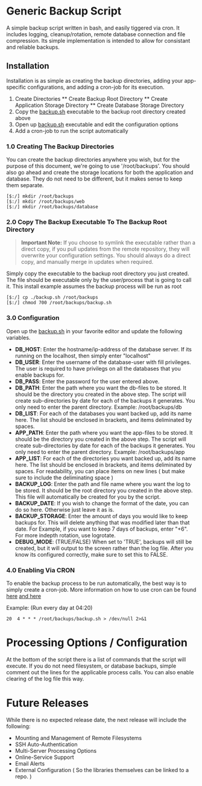 # Generic Backup Script

A simple backup script written in bash, and easily tiggered via cron. It includes logging, cleanup/rotation, remote database connection and file compression. Its simple implementation is intended to allow for consistant and reliable backups.

## Installation

Installation is as simple as creating the backup directories, adding your app-specific configurations, and adding a cron-job for its execution.

1. Create Directories 
** Create Backup Root Directory 
** Create Application Storage Directory 
** Create Database Storage Directory 
2. Copy the [backup.sh](https://github.com/Control-Alt-Kaboom/ControlAltKaboom/blob/master/scripts/backup/backup.sh) executable to the backup root directory created above
3. Open up [backup.sh](https://github.com/Control-Alt-Kaboom/ControlAltKaboom/blob/master/scripts/backup/backup.sh) executable and edit the configuration options
4. Add a cron-job to run the script automatically

### 1.0 Creating The Backup Directories

You can create the backup directories anywhere you wish, but for the purpose of this document, we're going to use '/root/backups'. You should also go ahead and create the storage locations for both the application and database. They do not need to be different, but it makes sense to keep them separate.

```
[$:/] mkdir /root/backups
[$:/] mkdir /root/backups/web
[$:/] mkdir /root/backups/database
```

### 2.0 Copy The Backup Executable To The Backup Root Directory

> **Important Note:**
> If you choose to symlink the executable rather than a direct copy, if you pull updates from the remote repository, they will overwrite your configuration settings. You should always do a direct copy, and manually merge in updates when required.

Simply copy the executable to the backup root directory you just created. The file should be executable only by the user/process that is going to call it. This install example assumes the backup process will be run as root

```
[$:/] cp ./backup.sh /root/backups
[$:/] chmod 700 /root/backups/backup.sh
```

### 3.0 Configuration

Open up the [backup.sh](https://github.com/Control-Alt-Kaboom/ControlAltKaboom/blob/master/scripts/backup/backup.sh) in your favorite editor and update the following variables.

* **DB_HOST**: Enter the hostname/ip-address of the database server. If its running on the localhost, then simply enter "localhost"
* **DB_USER**: Enter the username of the database-user with fill privileges. The user is required to have privilegs on all the databases that you enable backups for. 
* **DB_PASS**: Enter the password for the user entered above.
* **DB_PATH**: Enter the path where you want the db-files to be stored. It should be the directory you created in the above step. The script will create sub-directories by date for each of the backups it generates. You only need to enter the parent directory. Example: /root/backups/db
* **DB_LIST**: For each of the databases you want backed up, add its name here. The list should be enclosed in brackets, and items deliminated by spaces.
* **APP_PATH**: Enter the path where you want the app-files to be stored. It should be the directory you created in the above step. The script will create sub-directories by date for each of the backups it generates. You only need to enter the parent directory. Example: /root/backups/app
* **APP_LIST**: For each of the directories you want backed up, add its name here. The list should be enclosed in brackets, and items deliminated by spaces. For readability, you can place items on new lines ( but make sure to include the deliminating space )
* **BACKUP_LOG**: Enter the path and file name where you want the log to be stored. It should be the root directory you created in the above step. This file will automatically be created for you by the script.
* **BACKUP_DATE**: If you wish to change the format of the date, you can do so here. Otherwise just leave it as is.
* **BACKUP_STORAGE**: Enter the amount of days you would like to keep backups for. This will delete anything that was modified later than that date. For Example, if you want to keep 7 days of backups, enter "+6". For more indepth rotation, use logrotate.
* **DEBUG_MODE**: (TRUE/FALSE) When set to 'TRUE', backups will still be created, but it will output to the screen rather than the log file. After you know its configured correctly, make sure to set this to FALSE.

### 4.0 Enabling Via CRON 

To enable the backup process to be run automatically, the best way is to simply create a cron-job. More information on how to use cron can be found [here](http://man7.org/linux/man-pages/man5/crontab.5.html) [and here](https://en.wikipedia.org/wiki/Cron)

Example: (Run every day at 04:20)

```
20  4 * * * /root/backups/backup.sh > /dev/null 2>&1
```


# Processing Options / Configuration

At the bottom of the script there is a list of commands that the script will execute. If you do not need filesystem, or database backups, simple comment out the lines for the applicable process calls. You can also enable clearing of the log file this way.


# Future Releases

While there is no expected release date, the next release will include the following:

* Mounting and Management of Remote Filesystems
* SSH Auto-Authentication
* Multi-Server Processing Options
* Online-Service Support
* Email Alerts 
* External Configuration ( So the libraries themselves can be linked to a repo. )

